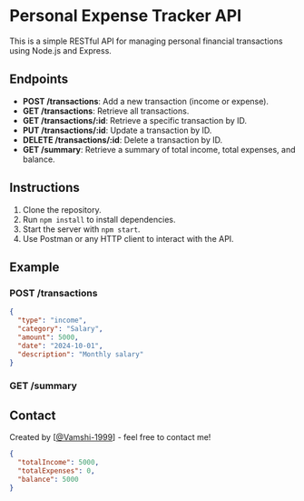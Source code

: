 # Personal Expense Tracker API

This is a simple RESTful API for managing personal financial transactions using Node.js and Express.

## Endpoints

- **POST /transactions**: Add a new transaction (income or expense).
- **GET /transactions**: Retrieve all transactions.
- **GET /transactions/:id**: Retrieve a specific transaction by ID.
- **PUT /transactions/:id**: Update a transaction by ID.
- **DELETE /transactions/:id**: Delete a transaction by ID.
- **GET /summary**: Retrieve a summary of total income, total expenses, and balance.

## Instructions

1. Clone the repository.
2. Run `npm install` to install dependencies.
3. Start the server with `npm start`.
4. Use Postman or any HTTP client to interact with the API.

## Example

### POST /transactions

```json
{
  "type": "income",
  "category": "Salary",
  "amount": 5000,
  "date": "2024-10-01",
  "description": "Monthly salary"
}
```

### GET /summary

## Contact
Created by [[@Vamshi-1999](https://github.com/Vamshi-1999)] - feel free to contact me!


```json
{
  "totalIncome": 5000,
  "totalExpenses": 0,
  "balance": 5000
}
```
